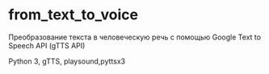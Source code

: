 # from_text_to_voice
 Преобразование текста в человеческую речь с помощью Google Text to Speech API (gTTS API)

Python 3, gTTS, playsound,pyttsx3 
